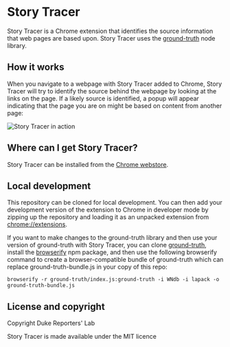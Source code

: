 # Story Tracer

Story Tracer is a Chrome extension that identifies the source information that web pages are based upon. Story Tracer uses the [ground-truth](https://github.com/ReportersLabDuke/ground-truth) node library.

## How it works

When you navigate to a webpage with Story Tracer added to Chrome, Story Tracer will try to identify the source behind the webpage by looking at the links on the page. If a likely source is identified, a popup will appear indicating that the page you are on might be based on content from another page:

![Story Tracer in action](https://pbs.twimg.com/media/DN1LB7KVoAEZy_7.jpg)

## Where can I get Story Tracer?

Story Tracer can be installed from the [Chrome webstore](https://chrome.google.com/webstore/detail/storytracer/gaghdhcnngehjkndpgbcocmdkiakagia).

## Local development

This repository can be cloned for local development. You can then add your development version of the extension to Chrome in developer mode by zipping up the repository and loading it as an unpacked extension from [chrome://extensions](chrome://extensions).

If you want to make changes to the ground-truth library and then use your version of ground-truth with Story Tracer, you can clone [ground-truth](https://github.com/ReportersLabDuke/ground-truth), install the [browserify](https://www.npmjs.com/package/browserify) npm package, and then use the following browserify command to create a browser-compatible bundle of ground-truth which can replace ground-truth-bundle.js in your copy of this repo:

```browserify -r ground-truth/index.js:ground-truth -i WNdb -i lapack -o ground-truth-bundle.js```

## License and copyright

Copyright Duke Reporters' Lab

Story Tracer is made available under the MIT licence

